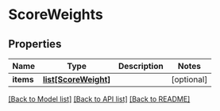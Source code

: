 # ScoreWeights

## Properties
Name | Type | Description | Notes
------------ | ------------- | ------------- | -------------
**items** | [**list[ScoreWeight]**](ScoreWeight.md) |  | [optional] 

[[Back to Model list]](../README.md#documentation-for-models) [[Back to API list]](../README.md#documentation-for-api-endpoints) [[Back to README]](../README.md)


